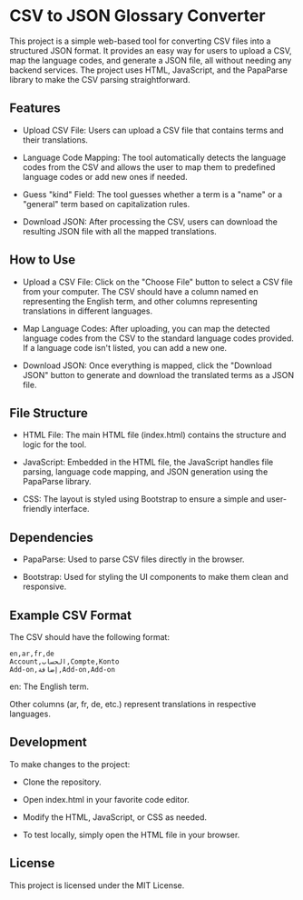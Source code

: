 # CSV to JSON Glossary Converter

This project is a simple web-based tool for converting CSV files into a structured JSON format. It provides an easy way for users to upload a CSV, map the language codes, and generate a JSON file, all without needing any backend services. The project uses HTML, JavaScript, and the PapaParse library to make the CSV parsing straightforward.

## Features

- Upload CSV File: Users can upload a CSV file that contains terms and their translations.

- Language Code Mapping: The tool automatically detects the language codes from the CSV and allows the user to map them to predefined language codes or add new ones if needed.

- Guess "kind" Field: The tool guesses whether a term is a "name" or a "general" term based on capitalization rules.

- Download JSON: After processing the CSV, users can download the resulting JSON file with all the mapped translations.

## How to Use

- Upload a CSV File: Click on the "Choose File" button to select a CSV file from your computer. The CSV should have a column named en representing the English term, and other columns representing translations in different languages.

- Map Language Codes: After uploading, you can map the detected language codes from the CSV to the standard language codes provided. If a language code isn't listed, you can add a new one.

- Download JSON: Once everything is mapped, click the "Download JSON" button to generate and download the translated terms as a JSON file.

## File Structure

- HTML File: The main HTML file (index.html) contains the structure and logic for the tool.

- JavaScript: Embedded in the HTML file, the JavaScript handles file parsing, language code mapping, and JSON generation using the PapaParse library.

- CSS: The layout is styled using Bootstrap to ensure a simple and user-friendly interface.

## Dependencies

- PapaParse: Used to parse CSV files directly in the browser.

- Bootstrap: Used for styling the UI components to make them clean and responsive.


## Example CSV Format

The CSV should have the following format:

```
en,ar,fr,de
Account,الحساب,Compte,Konto
Add-on,إضافة,Add-on,Add-on
```
en: The English term.

Other columns (ar, fr, de, etc.) represent translations in respective languages.

## Development

To make changes to the project:

- Clone the repository.

- Open index.html in your favorite code editor.

- Modify the HTML, JavaScript, or CSS as needed.

- To test locally, simply open the HTML file in your browser.

## License

This project is licensed under the MIT License.

